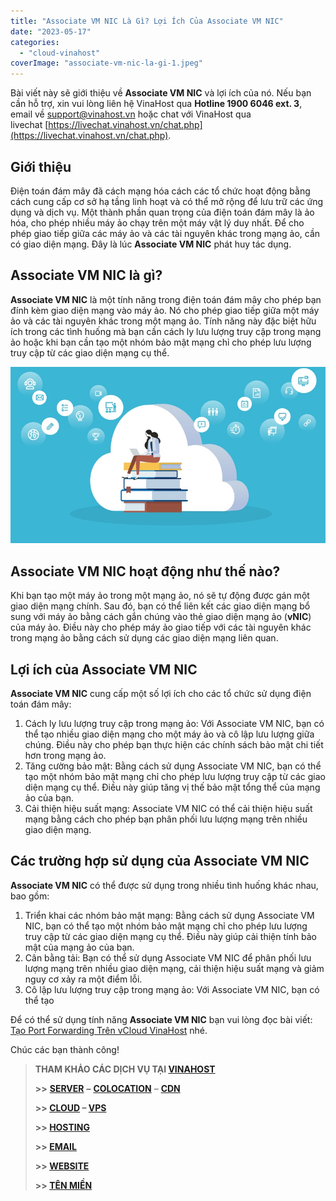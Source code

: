 ```yaml
---
title: "Associate VM NIC Là Gì? Lợi Ích Của Associate VM NIC"
date: "2023-05-17"
categories: 
  - "cloud-vinahost"
coverImage: "associate-vm-nic-la-gi-1.jpeg"
---
```


Bài viết này sẽ giới thiệu về **Associate VM NIC** và lợi ích của nó. Nếu bạn cần hỗ trợ, xin vui lòng liên hệ VinaHost qua **Hotline 1900 6046 ext. 3**, email về [support@vinahost.vn](mailto:support@vinahost.vn) hoặc chat với VinaHost qua livechat [https://livechat.vinahost.vn/chat.php](https://livechat.vinahost.vn/chat.php).

## **Giới thiệu**

Điện toán đám mây đã cách mạng hóa cách các tổ chức hoạt động bằng cách cung cấp cơ sở hạ tầng linh hoạt và có thể mở rộng để lưu trữ các ứng dụng và dịch vụ. Một thành phần quan trọng của điện toán đám mây là ảo hóa, cho phép nhiều máy ảo chạy trên một máy vật lý duy nhất. Để cho phép giao tiếp giữa các máy ảo và các tài nguyên khác trong mạng ảo, cần có giao diện mạng. Đây là lúc **Associate VM NIC** phát huy tác dụng.

## **Associate VM NIC là gì?**

**Associate VM NIC** là một tính năng trong điện toán đám mây cho phép bạn đính kèm giao diện mạng vào máy ảo. Nó cho phép giao tiếp giữa một máy ảo và các tài nguyên khác trong một mạng ảo. Tính năng này đặc biệt hữu ích trong các tình huống mà bạn cần cách ly lưu lượng truy cập trong mạng ảo hoặc khi bạn cần tạo một nhóm bảo mật mạng chỉ cho phép lưu lượng truy cập từ các giao diện mạng cụ thể.

![Associate VM NIC](images/huong-dan-tao-load-balancer-tren-vcloud-0.jpg)

## **Associate VM NIC hoạt động như thế nào?**

Khi bạn tạo một máy ảo trong một mạng ảo, nó sẽ tự động được gán một giao diện mạng chính. Sau đó, bạn có thể liên kết các giao diện mạng bổ sung với máy ảo bằng cách gắn chúng vào thẻ giao diện mạng ảo (**vNIC**) của máy ảo. Điều này cho phép máy ảo giao tiếp với các tài nguyên khác trong mạng ảo bằng cách sử dụng các giao diện mạng liên quan.

## **Lợi ích của Associate VM NIC**

**Associate VM NIC** cung cấp một số lợi ích cho các tổ chức sử dụng điện toán đám mây:

1. Cách ly lưu lượng truy cập trong mạng ảo: Với Associate VM NIC, bạn có thể tạo nhiều giao diện mạng cho một máy ảo và cô lập lưu lượng giữa chúng. Điều này cho phép bạn thực hiện các chính sách bảo mật chi tiết hơn trong mạng ảo.
2. Tăng cường bảo mật: Bằng cách sử dụng Associate VM NIC, bạn có thể tạo một nhóm bảo mật mạng chỉ cho phép lưu lượng truy cập từ các giao diện mạng cụ thể. Điều này giúp tăng vị thế bảo mật tổng thể của mạng ảo của bạn.
3. Cải thiện hiệu suất mạng: Associate VM NIC có thể cải thiện hiệu suất mạng bằng cách cho phép bạn phân phối lưu lượng mạng trên nhiều giao diện mạng.

## **Các trường hợp sử dụng của Associate VM NIC**

**Associate VM NIC** có thể được sử dụng trong nhiều tình huống khác nhau, bao gồm:

1. Triển khai các nhóm bảo mật mạng: Bằng cách sử dụng Associate VM NIC, bạn có thể tạo một nhóm bảo mật mạng chỉ cho phép lưu lượng truy cập từ các giao diện mạng cụ thể. Điều này giúp cải thiện tính bảo mật của mạng ảo của bạn.
2. Cân bằng tải: Bạn có thể sử dụng Associate VM NIC để phân phối lưu lượng mạng trên nhiều giao diện mạng, cải thiện hiệu suất mạng và giảm nguy cơ xảy ra một điểm lỗi.
3. Cô lập lưu lượng truy cập trong mạng ảo: Với Associate VM NIC, bạn có thể tạo

Để có thể sử dụng tính năng **Associate VM NIC** bạn vui lòng đọc bài viết: [Tạo Port Forwarding Trên vCloud VinaHost](https://kb.vinahost.vn/tao-port-forwarding-tren-vcloud-vinahost/) nhé.

Chúc các bạn thành công!

> **THAM KHẢO CÁC DỊCH VỤ TẠI [VINAHOST](https://vinahost.vn/)**
> 
> **\>>** [**SERVER**](https://vinahost.vn/thue-may-chu-rieng/) **–** [**COLOCATION**](https://vinahost.vn/colocation.html) – [**CDN**](https://vinahost.vn/dich-vu-cdn-chuyen-nghiep)
> 
> **\>> [CLOUD](https://vinahost.vn/cloud-server-gia-re/) – [VPS](https://vinahost.vn/vps-ssd-chuyen-nghiep/)**
> 
> **\>> [HOSTING](https://vinahost.vn/wordpress-hosting)**
> 
> **\>> [EMAIL](https://vinahost.vn/email-hosting)**
> 
> **\>> [WEBSITE](http://vinawebsite.vn/)**
> 
> **\>> [TÊN MIỀN](https://vinahost.vn/ten-mien-gia-re/)**
